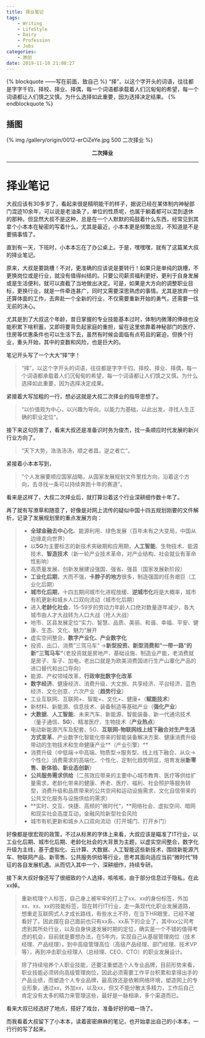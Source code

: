 ```yaml
---
title: 择业笔记
tags:  
	- Writing
	- LifeStyle
	- Dairy
	- Profession
	- Jobs
categories: 
	- 原创
date: 2019-11-10 21:08:27
---
```


{% blockquote ——写在前面，致自己 %}
“择”，以这个字开头的词语，往往都是字字千钧，择校、择业、择偶，每一个词语都承载着人们沉甸甸的希望，每一个词语都让人们慎之又慎。为什么选择如此重要，因为选择决定结果。
{% endblockquote %}

<!-- more -->

## 插图
{% img /gallery/origin/0012-erCiZeYe.jpg 500 二次择业 %}
<p align="center"><b>二次择业</b></p>

-----

# 择业笔记

大叔应该有30多岁了，看起来很是精明能干的样子，据说已经在某体制内神秘部门混迹10余年，可以说是老油条了，单位的性质呢，也属于躺着都可以混到退休的那种。但显然大叔不是这种，总是在一个人默默的捣鼓着什么东西，经常见到其拿个小本本在秘密的写着什么，尤其是最近，小本本更是频繁出现，不知道是不是要搞事情了。

直到有一天，下班时，小本本忘在了办公桌上。于是，嘿嘿嘿，就有了这篇某大叔的择业笔记。

原来，大叔是要跳槽！不对，更准确的应该说是要转行！如果只是单纯的跳槽，不更换岗位或是行业，就没有值得纠结的。只要公司薪资福利更好，更利于自身发展或是生活便利，就可以直截了当地做出决定。可是，如果是大方向的调整职业目标，更换行业，就是一件牵连甚广，同时又需要深思熟虑的事情。尤其是放弃一份还算体面的工作，去奔赴一个全新的行业，不仅需要重新开始的勇气，还需要一往无前的决心。

尤其是到了大叔这个年龄，昔日掌握的专业技能基本过时，体制内微薄的俸禄也没能积累下啥积蓄，又即将要背负起家庭的重担，留在这里依靠着神秘部门的医疗、住房等优惠条件也可以生活下去，虽然有时候会面临有点苟且的窘迫，但换个行业，重头开始，其中的变数和风险，也是巨大的。

笔记开头写了一个大大“择”字！
>“择”，以这个字开头的词语，往往都是字字千钧，择校、择业、择偶，每一个词语都承载着人们沉甸甸的希望，每一个词语都让人们慎之又慎。为什么选择如此重要，因为选择决定成果。

紧接着大写加粗的一行，想必这就是大叔二次择业的指导思想了。
>“以价值观为中心，以兴趣为导向，以能力为基础，以此出发，寻找人生正确的职业定位“。

接下来这句厉害了，看来大叔还是准备识时务为俊杰，找一条顺应时代发展的新兴行业方向了。
>“天下大势，浩浩汤汤，顺之者昌，逆之者亡“。

紧接着小本本写到，
>”个人发展要顺应国家战略，从国家发展规划文件里找方向，沿着这个方向，去寻找一条可以持续奔跑十年的赛道”。

看来是这样了，大叔二次择业后，就打算沿着这个行业深耕细作数十年了。

再了就有写潦草和随意了，好像是对网上流传的疑似中国十四五规划刚要的文件解析，记录了发展规划里的重点发展方向：

>- **全球金融去中心化**、能源利用、绿色发展（百年未有之大变局，中国从边缘走向世界）
>- 以**5G**为主要标志的新技术突破期和应用期，**人工智能**、生物技术、能源技术、**智造技术**（新一轮产业技术革命，对产业结构、社会就业有革命性影响）
>- 高质量发展、创新发展建设强国、强省、强县（国家发展新阶段）
>- **工业化后期**，大而不强，**卡脖子的地方**很多，制造强国的任务艰巨（工业化后期）
>- **城市化后期**，十四五期间城市化进程放缓、**逆城市化**将是大概率，城市有机更新和城乡人口双向流动（城市化后期）
>- 进入**老龄化社会**，15-59岁的劳动力年龄人口绝对数量逐年减少，各大城市由人才大战转为人口大战（抢人大战）
>- 地市、区县发展定位“实力、智慧、品质、美丽、和谐、幸福、平安、健康、生态、文化、魅力”展开
>- 虚实空间整合，**数字产业化、产业数字化**
>- 投资、出口、消费”三驾马车“ ->**新型投资、新型消费和”一带一路“的新”三驾马车“**（老投资就是房地产、基础设施、制造业产能，老消费就是房子、车子、加电，老出口就是为欧美消费国进行生产山寨化产品的进口替代和出口导向）
>- 能源、产权领域改革，**行政审批数字化改革**
>- **数字经济**、健康经济、消费升级、大文旅、共享经济、平台经济、蓝色经济、文化创意、六次产业（**趋势行业**）
>- 工业互联网、互联网+、智能+、文化+、健康+（**赋能技术**）
>- 新材料、新能源、信息技术、装备制造等基础产业（**强化产业**）
>- **大数据**、**人工智能**、未来汽车、新能源、智能装备、新一代通讯技术（量子通信、**5G**）、精准医疗、生物技术（**产业热点**）
>- 电动新能源汽车及配套、5G、**互联网-物联网线上线下融合对生产生活方式变革**、产业数字化智能化带来的智能装备解决方案、健康消费升级带动的生物技术和生命健康产业**（产业引擎）**
>- 消费升级（中低端->中高端、物质型->服务型、线上线下融合、从众->个性化）消费需求的高端化、个性化、定制化趋势明显，培育发展**新零售、新体验、新业态创新**）
>- **公共服务需求供给**（二孩效应带来的主要中心城市教育、医疗等供给扩量需求，老龄化带来的健康、养老、医疗、福利、社会照护等服务转型，消费升级和品质带来的公共空间和运动设施需求，文化自信带来的公共文化服务与设施供给的需求）
>- **实时、交互、快捷、高频的”微时代“，**网络社会、虚拟空间、暗网和现实社会高度互动，金融风险新型社会风险
>- 城市有机更新和城乡人口双向流动（打开城门、打开乡门）

好像都是很宏观的政策，不过从标黑的字体上来看，大叔应该是瞄准了IT行业，以工业化后期、城市化后期、老龄化社会的大背景为主题，以虚实空间整合，数字化升级为主线，基于虚拟化、云计算、大数据、人工智能这些新技术，围绕新能源汽车、物联网产品、新零售、公共服务供给等行业，思考其面向适应当前“微时代”特征的各自发展机遇。从而切入其中一个，深耕细作，持续专研。

接下来大叔好像还写了很细致的个人选择，咳咳咳，由于部分信息过于隐私，在此xx掉。

> 重新梳理个人标签，自己身上被牢牢的打上了xx、xx的身份标签，外加xx、xx、xx的技能标签，现在转行IT行业，走一条现代化职业发展道路，想重走互联网式人才成长路线，有些水土不符，在当下HR眼里，已经不被看好了。因此摆在自己面前也只有xx系、xx系下的企业了，其中xx公司考虑到其所处行业，以及自身快速发展时期的定位，确实是一个不错的值得考虑的机会，目前就是要想办法，在5年内，实现自己从基层管理岗位（技术经理、产品经理），到中高级管理高位（高级产品经理、部门经理、技术VP等），再到冲击职业经理人（总经理、CEO、CTO）的职业发展设计。

> 除了持续培养个人职业技能，还要注重塑造个人专业品牌，目前形势来看，职业技能必须转向高级管理岗位，因此必须需要工作平台积累和拿得出手的产品业绩，而塑造个人专业品牌，最高效还是依赖网络环境，塑造网上的专业形象，通过xx，外加xx，以及xx，但又不能分散太多精力，工作后自己肯定没有太多的精力来管理这些，最好是一脉相承，多个渠道而已。

看来大叔已经选好了地点，搭好了戏台，准备好好的唱一场了。

而我看着大叔留下了小本本，读着密密麻麻的笔记，也开始拿出自己的小本本，一行行的写了起来。


